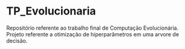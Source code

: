 # TP_Evolucionaria
Repositório referente ao trabalho final de Computação Evolucionária. Projeto referente a otimização de hiperparâmetros em uma arvore de decisão.
